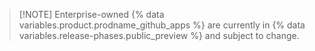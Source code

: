 >[!NOTE] Enterprise-owned {% data variables.product.prodname_github_apps %} are currently in {% data variables.release-phases.public_preview %} and subject to change.
